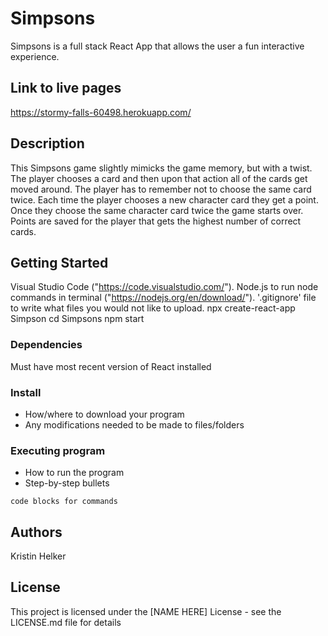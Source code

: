# Simpsons

Simpsons is a full stack React App that allows the user a fun interactive experience.  

## Link to live pages

  https://stormy-falls-60498.herokuapp.com/
  
## Description

This Simpsons game slightly mimicks the game memory, but with a twist.  The player chooses a card and then upon that action all of the cards get moved around.  The player has to remember not to choose the same card twice.  Each time the player chooses a new character card they get a point. Once they choose the same character card twice the game starts over.  Points are saved for the player that gets the highest number of correct cards.

## Getting Started
Visual Studio Code ("https://code.visualstudio.com/").
Node.js to run node commands in terminal ("https://nodejs.org/en/download/").
'.gitignore' file to write what files you would not like to upload.
npx create-react-app Simpson
cd Simpsons
npm start

### Dependencies
Must have most recent version of React installed

### Install

* How/where to download your program
* Any modifications needed to be made to files/folders

### Executing program

* How to run the program
* Step-by-step bullets
```
code blocks for commands
```

## Authors
  Kristin Helker

## License

This project is licensed under the [NAME HERE] License - see the LICENSE.md file for details

